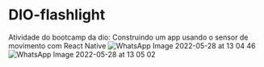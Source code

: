 # DIO-flashlight
Atividade do bootcamp da dio: Construindo um app usando o sensor de movimento com React Native
![WhatsApp Image 2022-05-28 at 13 04 46](https://user-images.githubusercontent.com/99774430/170833799-7c712612-a4de-44fb-80da-df23f98cf153.jpeg)
![WhatsApp Image 2022-05-28 at 13 05 02](https://user-images.githubusercontent.com/99774430/170833807-2b596209-77a0-41c1-9a1d-d2077e5ccf03.jpeg)
